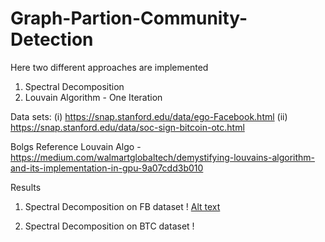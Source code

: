# Graph-Partion-Community-Detection
Here two different approaches are implemented
1. Spectral Decomposition
2. Louvain Algorithm - One Iteration

Data sets: 
(i) https://snap.stanford.edu/data/ego-Facebook.html
(ii) https://snap.stanford.edu/data/soc-sign-bitcoin-otc.html

Bolgs Reference
Louvain Algo - https://medium.com/walmartglobaltech/demystifying-louvains-algorithm-and-its-implementation-in-gpu-9a07cdd3b010

Results
1. Spectral Decomposition on FB dataset
! [Alt text](https://github.com/AnmolGarg98/Graph-Partion-Community-Detection/blob/main/fbk_decomp.PNG)
  
2. Spectral Decomposition on BTC dataset
! []([https://github.com/AnmolGarg98/Graph-Partion-Community-Detection/blob/main/fbk_decomp.PNG](https://github.com/AnmolGarg98/Graph-Partion-Community-Detection/blob/main/btc_decomp.PNG))

